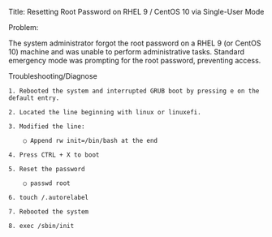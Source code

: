 Title: Resetting Root Password on RHEL 9 / CentOS 10 via Single-User Mode

Problem:

The system administrator forgot the root password on a RHEL 9 (or CentOS 10) machine and was unable to perform administrative tasks. Standard emergency mode was prompting for the root password, preventing access.



Troubleshooting/Diagnose

	1. Rebooted the system and interrupted GRUB boot by pressing e on the default entry.

	2. Located the line beginning with linux or linuxefi.

	3. Modified the line:

		○ Append rw init=/bin/bash at the end
	
	4. Press CTRL + X to boot

	5. Reset the password

		○ passwd root
	
	6. touch /.autorelabel

	7. Rebooted the system

	8. exec /sbin/init